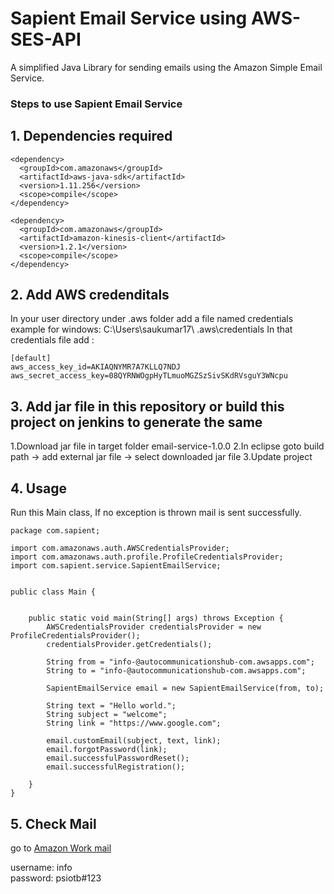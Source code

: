 # Sapient Email Service using AWS-SES-API

A simplified Java Library for sending emails using the Amazon Simple Email Service.

### Steps to use Sapient Email Service

## 1. Dependencies required

```
<dependency>
  <groupId>com.amazonaws</groupId>
  <artifactId>aws-java-sdk</artifactId>
  <version>1.11.256</version>
  <scope>compile</scope>
</dependency>
```

```
<dependency>
  <groupId>com.amazonaws</groupId>
  <artifactId>amazon-kinesis-client</artifactId>
  <version>1.2.1</version>
  <scope>compile</scope>
</dependency>
```

## 2. Add AWS credenditals

In your user directory under .aws folder add a file named credentials
example for windows: C:\Users\saukumar17\ .aws\credentials
In that credentials file add :

```
[default]
aws_access_key_id=AKIAQNYMR7A7KLLQ7NDJ
aws_secret_access_key=08QYRNWOgpHyTLmuoMGZSzSivSKdRVsguY3WNcpu

```

## 3. Add jar file in this repository or build this project on jenkins to generate the same

1.Download jar file in target folder email-service-1.0.0
2.In eclipse goto build path -> add external jar file -> select downloaded jar file
3.Update project

## 4. Usage

Run this Main class, If no exception is thrown mail is sent successfully.

```
package com.sapient;

import com.amazonaws.auth.AWSCredentialsProvider;
import com.amazonaws.auth.profile.ProfileCredentialsProvider;
import com.sapient.service.SapientEmailService;


public class Main {


	public static void main(String[] args) throws Exception {
		AWSCredentialsProvider credentialsProvider = new ProfileCredentialsProvider();
		credentialsProvider.getCredentials();

		String from = "info-@autocommunicationshub-com.awsapps.com";
		String to = "info-@autocommunicationshub-com.awsapps.com";

		SapientEmailService email = new SapientEmailService(from, to);

		String text = "Hello world.";
		String subject = "welcome";
		String link = "https://www.google.com";

		email.customEmail(subject, text, link);
		email.forgotPassword(link);
		email.successfulPasswordReset();
		email.successfulRegistration();

	}
}

```

## 5. Check Mail

go to [Amazon Work mail](https://autocommunicationshub-com.awsapps.com/mail)

username: info<br>
password: psiotb#123
